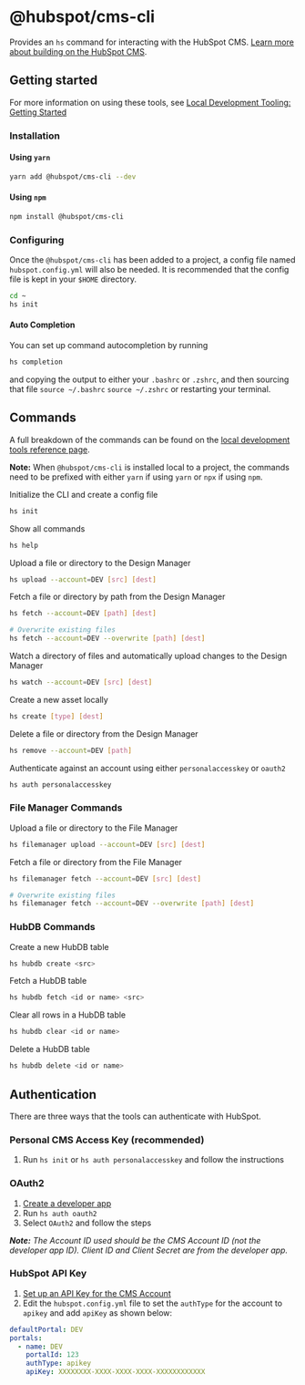 # @hubspot/cms-cli

Provides an `hs` command for interacting with the HubSpot CMS. [Learn more about building on the HubSpot CMS](https://designers.hubspot.com/docs/key-concepts).

## Getting started

For more information on using these tools, see [Local Development Tooling: Getting Started](https://designers.hubspot.com/tutorials/getting-started-with-local-development)

### Installation

#### Using `yarn`

```bash
yarn add @hubspot/cms-cli --dev
```

#### Using `npm`

```bash
npm install @hubspot/cms-cli
```

### Configuring

Once the `@hubspot/cms-cli` has been added to a project, a config file named `hubspot.config.yml` will also be needed. It is recommended that the config file is kept in your `$HOME` directory.

```bash
cd ~
hs init
```

#### Auto Completion
You can set up command autocompletion by running

```bash
hs completion
```

and copying the output to either your `.bashrc` or `.zshrc`, and then sourcing that file `source ~/.bashrc` `source ~/.zshrc` or restarting your terminal.

## Commands
A full breakdown of the commands can be found on the [local development tools reference page](https://designers.hubspot.com/docs/developer-reference/local-development-cms-cli).

**Note:** When `@hubspot/cms-cli` is installed local to a project, the commands need to be prefixed with either `yarn` if using `yarn` or `npx` if using `npm`.

Initialize the CLI and create a config file

```bash
hs init
```

Show all commands

```bash
hs help
```

Upload a file or directory to the Design Manager

```bash
hs upload --account=DEV [src] [dest]
```

Fetch a file or directory by path from the Design Manager

```bash
hs fetch --account=DEV [path] [dest]

# Overwrite existing files
hs fetch --account=DEV --overwrite [path] [dest]
```

Watch a directory of files and automatically upload changes to the Design Manager

```bash
hs watch --account=DEV [src] [dest]
```

Create a new asset locally

```bash
hs create [type] [dest]
```

Delete a file or directory from the Design Manager

```bash
hs remove --account=DEV [path]
```

Authenticate against an account using either `personalaccesskey` or `oauth2`

```bash
hs auth personalaccesskey
```

### File Manager Commands

Upload a file or directory to the File Manager

```bash
hs filemanager upload --account=DEV [src] [dest]
```

Fetch a file or directory from the File Manager

```bash
hs filemanager fetch --account=DEV [src] [dest]

# Overwrite existing files
hs filemanager fetch --account=DEV --overwrite [path] [dest]
```

### HubDB Commands

Create a new HubDB table

```bash
hs hubdb create <src>
```

Fetch a HubDB table

```bash
hs hubdb fetch <id or name> <src>
```

Clear all rows in a HubDB table

```bash
hs hubdb clear <id or name>
```

Delete a HubDB table

```bash
hs hubdb delete <id or name>
```


## Authentication

There are three ways that the tools can authenticate with HubSpot.

### Personal CMS Access Key (recommended)

1. Run `hs init` or `hs auth personalaccesskey` and follow the instructions

### OAuth2

1. [Create a developer app](https://developers.hubspot.com/docs/faq/how-do-i-create-an-app-in-hubspot)
2. Run `hs auth oauth2`
3. Select `OAuth2` and follow the steps

_**Note:** The Account ID used should be the CMS Account ID (not the developer app ID). Client ID and Client Secret are from the developer app._

### HubSpot API Key

1. [Set up an API Key for the CMS Account](https://knowledge.hubspot.com/articles/kcs_article/integrations/how-do-i-get-my-hubspot-api-key)
2. Edit the `hubspot.config.yml` file to set the `authType` for the account to `apikey` and add `apiKey` as shown below:

```yaml
defaultPortal: DEV
portals:
  - name: DEV
    portalId: 123
    authType: apikey
    apiKey: XXXXXXXX-XXXX-XXXX-XXXX-XXXXXXXXXXXX
```
